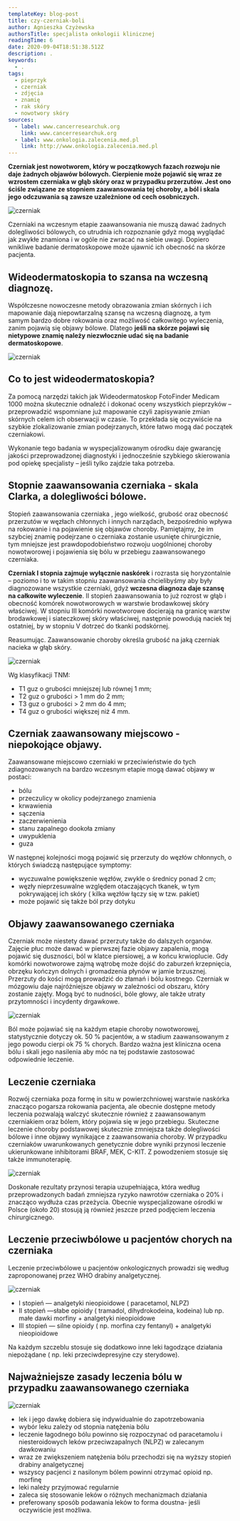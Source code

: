 ```yaml
---
templateKey: blog-post
title: czy-czerniak-boli
author: Agnieszka Czyżewska
authorsTitle: specjalista onkologii klinicznej
readingTime: 6
date: 2020-09-04T18:51:38.512Z
description: .
keywords:
  - .
tags:
  - pieprzyk
  - czerniak
  - zdjęcia
  - znamię
  - rak skóry
  - nowotwory skóry
sources:
  - label: www.cancerresearchuk.org
    link: www.cancerresearchuk.org
  - label: www.onkologia.zalecenia.med.pl
    link: http://www.onkologia.zalecenia.med.pl
---
```

**Czerniak jest nowotworem, który w początkowych fazach rozwoju nie daje żadnych objawów bólowych. Cierpienie może pojawić się wraz ze wzrostem czerniaka w głąb skóry oraz w przypadku przerzutów. Jest ono ściśle związane ze stopniem zaawansowania tej choroby, a ból i skala jego odczuwania są zawsze uzależnione od cech osobniczych.**

![czerniak](img/czy-czerniak-boli1.png "czerniak")

Czerniaki na wczesnym etapie zaawansowania nie muszą dawać żadnych dolegliwości bólowych, co utrudnia ich rozpoznanie gdyż mogą wyglądać jak zwykłe znamiona i w ogóle nie zwracać na siebie uwagi. Dopiero wnikliwe badanie dermatoskopowe może ujawnić ich obecność na skórze pacjenta.

## Wideodermatoskopia to szansa na wczesną diagnozę.

Współczesne nowoczesne metody obrazowania zmian skórnych i ich mapowanie dają niepowtarzalną szansę na wczesną diagnozę, a tym samym bardzo dobre rokowania oraz możliwość całkowitego wyleczenia, zanim pojawią się objawy bólowe. Dlatego **jeśli na skórze pojawi się nietypowe znamię należy niezwłocznie udać się na badanie dermatoskopowe**.

![czerniak](img/czy-czerniak-boli2.png)

## Co to jest wideodermatoskopia?

Za pomocą narzędzi takich jak Wideodermatoskop FotoFinder Medicam 1000 można skutecznie odnaleźć i dokonać oceny wszystkich pieprzyków – przeprowadzić wspomniane już mapowanie czyli zapisywanie zmian skórnych celem ich obserwacji w czasie. To przekłada się oczywiście na szybkie zlokalizowanie zmian podejrzanych, które łatwo mogą dać początek czerniakowi.

<More link="/kontakt" text="Sprawdź czy w Twoim mieście można wykonać wideodermatoskopię znamion." cta="Sprawdź" />

Wykonanie tego badania w wyspecjalizowanym ośrodku daje gwarancję jakości przeprowadzonej diagnostyki i jednocześnie szybkiego skierowania pod opiekę specjalisty – jeśli tylko zajdzie taka potrzeba.

## Stopnie zaawansowania czerniaka - skala Clarka, a dolegliwości bólowe.

Stopień zaawansowania czerniaka , jego wielkość, grubość oraz obecność przerzutów w węzłach chłonnych i innych narządach, bezpośrednio wpływa na rokowanie i na pojawienie się objawów choroby. Pamiętajmy, że im szybciej znamię podejrzane o czerniaka zostanie usunięte chirurgicznie, tym mniejsze jest prawdopodobieństwo rozwoju uogólnionej choroby nowotworowej i pojawienia się bólu w przebiegu zaawansowanego czerniaka.

<More link="/blog/jak-odroznic-zwykly-pieprzyk-od-typowego-czerniaka-zdjecia" text="Obejrzyj zdjęcia i zobacz jak odróżnić zwykłe znamię od czerniaka." cta="Zobacz" />

**Czerniak I stopnia zajmuje wyłącznie naskórek** i rozrasta się horyzontalnie – poziomo i to w takim stopniu zaawansowania chcielibyśmy aby były diagnozowane wszystkie czerniaki, gdyż **wczesna diagnoza daje szansę na całkowite wyleczenie**. II stopień zaawansowania to już rozrost w głąb i obecność komórek nowotworowych w warstwie brodawkowej skóry właściwej. W stopniu III komórki nowotworowe docierają na granicę warstw brodawkowej i siateczkowej skóry właściwej, następnie powodują naciek tej ostatniej, by w stopniu V dotrzeć do tkanki podskórnej.

Reasumując. Zaawansowanie choroby określa grubość na jaką czerniak nacieka w głąb skóry.

![czerniak](img/czy-czerniak-boli3.png)

Wg klasyfikacji TNM:

* T1 guz o grubości mniejszej lub równej 1 mm;
* T2 guz o grubości > 1 mm do 2 mm;
* T3 guz o grubości > 2 mm do 4 mm;
* T4 guz o grubości większej niż 4 mm.

## Czerniak zaawansowany miejscowo - niepokojące objawy.

Zaawansowane miejscowo czerniaki w przeciwieństwie do tych zdiagnozowanych na bardzo wczesnym etapie mogą dawać objawy w postaci:

* bólu
* przeczulicy w okolicy podejrzanego znamienia
* krwawienia
* sączenia
* zaczerwienienia
* stanu zapalnego dookoła zmiany
* uwypuklenia
* guza

W następnej kolejności mogą pojawić się przerzuty do węzłów chłonnych, o których świadczą następujące symptomy:

* wyczuwalne powiększenie węzłów, zwykle o średnicy ponad 2 cm;
* węzły nieprzesuwalne względem otaczających tkanek, w tym pokrywającej ich skóry ( kilka węzłów łączy się w tzw. pakiet)
* może pojawić się także ból przy dotyku

## Objawy zaawansowanego czerniaka

Czerniak może niestety dawać przerzuty także do dalszych organów. Zajęcie płuc może dawać w pierwszej fazie objawy zapalenia, mogą pojawić się duszności, ból w klatce piersiowej, a w końcu krwioplucie. Gdy komórki nowotworowe zajmą wątrobę może dojść do zaburzeń krzepnięcia, obrzęku kończyn dolnych i gromadzenia płynów w jamie brzusznej. Przerzuty do kości mogą prowadzić do złamań i bólu kostnego. Czerniak w mózgowiu daje najróżniejsze objawy w zależności od obszaru, który zostanie zajęty. Mogą być to nudności, bóle głowy, ale także utraty przytomności i incydenty drgawkowe.

![czerniak](img/czy-czerniak-boli4.png)

Ból może pojawiać się na każdym etapie choroby nowotworowej, statystycznie dotyczy ok. 50 % pacjentów, a w stadium zaawansowanym z jego powodu cierpi ok 75 % chorych. Bardzo ważna jest kliniczna ocena bólu i skali jego nasilenia aby móc na tej podstawie zastosować odpowiednie leczenie.

## Leczenie czerniaka

Rozwój czerniaka poza formę in situ w powierzchniowej warstwie naskórka znacząco pogarsza rokowania pacjenta, ale obecnie dostępne metody leczenia pozwalają walczyć skutecznie również z zaawansowanym czerniakiem oraz bólem, który pojawia się w jego przebiegu. Skuteczne leczenie choroby podstawowej skutecznie zmniejsza także dolegliwości bólowe i inne objawy wynikające z zaawansowania choroby. W przypadku czerniaków uwarunkowanych genetycznie dobre wyniki przynosi leczenie ukierunkowane inhibitorami BRAF, MEK, C-KIT. Z powodzeniem stosuje się także immunoterapię.

![czerniak](img/czy-czerniak-boli5.png)

Doskonałe rezultaty przynosi terapia uzupełniająca, która według przeprowadzonych badań zmniejsza ryzyko nawrotów czerniaka o 20% i znacząco wydłuża czas przeżycia. Obecnie wyspecjalizowane ośrodki w Polsce (około 20) stosują ją również jeszcze przed podjęciem leczenia chirurgicznego.

## Leczenie przeciwbólowe u pacjentów chorych na czerniaka

Leczenie przeciwbólowe u pacjentów onkologicznych prowadzi się według zaproponowanej przez WHO drabiny analgetycznej.

![czerniak](img/czy-czerniak-boli6.png)



* I stopień — analgetyki nieopioidowe ( paracetamol, NLPZ)
* II stopień —słabe opioidy ( tramadol, dihydrokodeina, kodeina) lub np. małe dawki morfiny + analgetyki nieopioidowe
* III stopień — silne opioidy ( np. morfina czy fentanyl) + analgetyki nieopioidowe

Na każdym szczeblu stosuje się dodatkowo inne leki łagodzące działania niepożądane ( np. leki przeciwdepresyjne czy sterydowe).

## Najważniejsze zasady leczenia bólu w przypadku zaawansowanego czerniaka

![czerniak](img/czy-czerniak-boli7.jpg "czerniak")

* lek i jego dawkę dobiera się indywidualnie do zapotrzebowania
* wybór leku zależy od stopnia natężenia bólu
* leczenie łagodnego bólu powinno się rozpoczynać od paracetamolu i niesteroidowych leków przeciwzapalnych (NLPZ) w zalecanym dawkowaniu
* wraz ze zwiększeniem natężenia bólu przechodzi się na wyższy stopień drabiny analgetycznej
* wszyscy pacjenci z nasilonym bólem powinni otrzymać opioid np. morfinę
* leki należy przyjmować regularnie
* zaleca się stosowanie leków o różnych mechanizmach działania
* preferowany sposób podawania leków to forma doustna- jeśli oczywiście jest możliwa.